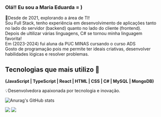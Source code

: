 ### Olá!! Eu sou a Maria Eduarda = )

<p>📍Desde de 2021, explorando a área de TI! <br>
Sou Full Stack, tenho experiência em desenvolvimento de aplicações tanto no lado do servidor (backend) quanto no lado do cliente (frontend).<br>
Depois de ultilizar várias linguagens, C# se tornou minha linguagem favorita! <br> Em (2023-2024) fui aluna da PUC MINAS cursando o curso ADS <br>
Gosto de programação pois me permite ter ideais criativas, desenvolver habilidades lógicas e resolver problemas.
</p>

## Tecnologias que mais utilizo 🚀

<p> <strong>(JavaScript | TypeScript | React | HTML | CSS | C# | MySQL | 
MongoDB)</strong></p>



<p>💡Desenvolvedora apaixonada por tecnologia e inovação.</p>


![Anurag's GitHub stats](https://github-readme-stats.vercel.app/api?username=MariaEduardadr&show_icons=true&theme=dracula)

<!--
![Top Langs](https://github-readme-stats.vercel.app/api/top-langs/??username=MariaEduardadr&show&hide=html,css,_icons=true&theme=dracula) --> 

<a href = "mariaeduarda.reis0414@gmail.com"><img src="https://img.shields.io/badge/-Gmail-%23333?style=for-the-badge&logo=gmail&logoColor=white" target="_blank"></a>
 <a href="https://www.linkedin.com/in/maria-eduarda-dos-reis-2a73a1238" target="_blank"><img src="https://img.shields.io/badge/-LinkedIn-%230077B5?style=for-the-badge&logo=linkedin&logoColor=white" target="_blank"></a> 

